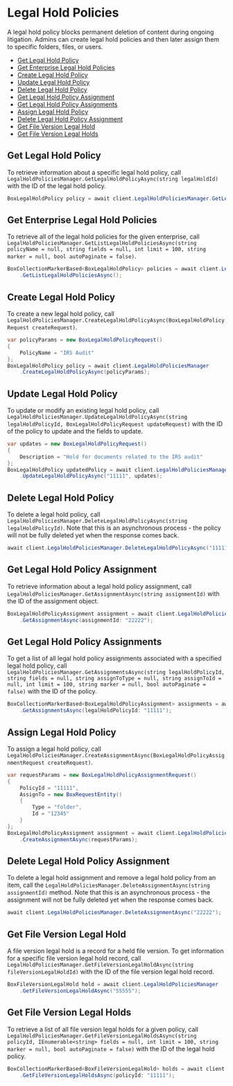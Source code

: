 Legal Hold Policies
==================

A legal hold policy blocks permanent deletion of content during ongoing litigation.
Admins can create legal hold policies and then later assign them to specific folders,
files, or users.

<!-- START doctoc generated TOC please keep comment here to allow auto update -->
<!-- DON'T EDIT THIS SECTION, INSTEAD RE-RUN doctoc TO UPDATE -->


- [Get Legal Hold Policy](#get-legal-hold-policy)
- [Get Enterprise Legal Hold Policies](#get-enterprise-legal-hold-policies)
- [Create Legal Hold Policy](#create-legal-hold-policy)
- [Update Legal Hold Policy](#update-legal-hold-policy)
- [Delete Legal Hold Policy](#delete-legal-hold-policy)
- [Get Legal Hold Policy Assignment](#get-legal-hold-policy-assignment)
- [Get Legal Hold Policy Assignments](#get-legal-hold-policy-assignments)
- [Assign Legal Hold Policy](#assign-legal-hold-policy)
- [Delete Legal Hold Policy Assignment](#delete-legal-hold-policy-assignment)
- [Get File Version Legal Hold](#get-file-version-legal-hold)
- [Get File Version Legal Holds](#get-file-version-legal-holds)

<!-- END doctoc generated TOC please keep comment here to allow auto update -->

Get Legal Hold Policy
--------------------

To retrieve information about a specific legal hold policy, call
`LegalHoldPoliciesManager.GetLegalHoldPolicyAsync(string legalHoldId)`
with the ID of the legal hold policy.

<!-- sample get_legal_hold_policies_id -->
```c#
BoxLegalHoldPolicy policy = await client.LegalHoldPoliciesManager.GetLegalHoldPolicyAsync("11111");
```

Get Enterprise Legal Hold Policies
----------------------------------

To retrieve all of the legal hold policies for the given enterprise, call
`LegalHoldPoliciesManager.GetListLegalHoldPoliciesAsync(string policyName = null, string fields = null, int limit = 100, string marker = null, bool autoPaginate = false)`.

<!-- sample get_legal_hold_policies -->
```c#
BoxCollectionMarkerBased<BoxLegalHoldPolicy> policies = await client.LegalHoldPoliciesManager
    .GetListLegalHoldPoliciesAsync();
```

Create Legal Hold Policy
-----------------------

To create a new legal hold policy, call
`LegalHoldPoliciesManager.CreateLegalHoldPolicyAsync(BoxLegalHoldPolicyRequest createRequest)`.

<!-- sample post_legal_hold_policies -->
```c#
var policyParams = new BoxLegalHoldPolicyRequest()
{
    PolicyName = "IRS Audit"
};
BoxLegalHoldPolicy policy = await client.LegalHoldPoliciesManager
    .CreateLegalHoldPolicyAsync(policyParams);
```

Update Legal Hold Policy
------------------------

To update or modify an existing legal hold policy, call
`LegalHoldPoliciesManager.UpdateLegalHoldPolicyAsync(string legalHoldPolicyId, BoxLegalHoldPolicyRequest updateRequest)`
with the ID of the policy to update and the fields to update.

<!-- sample put_legal_hold_policies_id -->
```c#
var updates = new BoxLegalHoldPolicyRequest()
{
    Description = "Hold for documents related to the IRS audit"
};
BoxLegalHoldPolicy updatedPolicy = await client.LegalHoldPoliciesManager
    .UpdateLegalHoldPolicyAsync("11111", updates);
```

Delete Legal Hold Policy
------------------------

To delete a legal hold policy, call
`LegalHoldPoliciesManager.DeleteLegalHoldPolicyAsync(string legalHoldPolicyId)`.
Note that this is an asynchronous process - the policy will not be fully deleted
yet when the response comes back.

<!-- sample delete_legal_hold_policies_id -->
```c#
await client.LegalHoldPoliciesManager.DeleteLegalHoldPolicyAsync("11111");
```

Get Legal Hold Policy Assignment
--------------------------------

To retrieve information about a legal hold policy assignment, call
`LegalHoldPoliciesManager.GetAssignmentAsync(string assignmentId)` with the ID of the assignment object.

<!-- sample get_legal_hold_policy_assignments_id -->
```c#
BoxLegalHoldPolicyAssignment assignment = await client.LegalHoldPoliciesManager
    .GetAssignmentAsync(assignmentId: "22222");
```

Get Legal Hold Policy Assignments
---------------------------------

To get a list of all legal hold policy assignments associated with a specified legal hold policy, call
`LegalHoldPoliciesManager.GetAssignmentsAsync(string legalHoldPolicyId, string fields = null, string assignToType = null, string assignToId = null, int limit = 100, string marker = null, bool autoPaginate = false)`
with the ID of the policy.

<!-- sample get_legal_hold_policy_assignments -->
```c#
BoxCollectionMarkerBased<BoxLegalHoldPolicyAssignment> assignments = await client.LegalHoldPoliciesManager
    .GetAssignmentsAsync(legalHoldPolicyId: "11111");
```

Assign Legal Hold Policy
-----------------------

To assign a legal hold policy, call
`LegalHoldPoliciesManager.CreateAssignmentAsync(BoxLegalHoldPolicyAssignmentRequest createRequest)`.

<!-- sample post_legal_hold_policy_assignments -->
```c#
var requestParams = new BoxLegalHoldPolicyAssignmentRequest()
{
    PolicyId = "11111",
    AssignTo = new BoxRequestEntity()
    {
        Type = "folder",
        Id = "12345"
    }
};
BoxLegalHoldPolicyAssignment assignment = await client.LegalHoldPoliciesManager
    .CreateAssignmentAsync(requestParams);
```

Delete Legal Hold Policy Assignment
-----------------------------------

To delete a legal hold assignment and remove a legal hold policy from an item, call the
`LegalHoldPoliciesManager.DeleteAssignmentAsync(string assignmentId)`
method.  Note that this is an asynchronous process - the assignment will not be fully deleted
yet when the response comes back.

<!-- sample delete_legal_hold_policy_assignments_id -->
```c#
await client.LegalHoldPoliciesManager.DeleteAssignmentAsync("22222");
```

Get File Version Legal Hold
---------------------------

A file version legal hold is a record for a held file version.  To get information
for a specific file version legal hold record, call
`LegalHoldPoliciesManager.GetFileVersionLegalHoldAsync(string fileVersionLegalHoldId)`
with the ID of the file version legal hold record.

<!-- sample get_file_version_legal_holds_id -->
```c#
BoxFileVersionLegalHold hold = await client.LegalHoldPoliciesManager
    .GetFileVersionLegalHoldAsync("55555");
```

Get File Version Legal Holds
----------------------------

To retrieve a list of all file version legal holds for a given policy, call
`LegalHoldPoliciesManager.GetFileVersionLegalHoldsAsync(string policyId, IEnumerable<string> fields = null, int limit = 100, string marker = null, bool autoPaginate = false)`
with the ID of the legal hold policy.

<!-- sample get_file_version_legal_holds -->
```c#
BoxCollectionMarkerBased<BoxFileVersionLegalHold> holds = await client.LegalHoldPoliciesManager
    .GetFileVersionLegalHoldsAsync(policyId: "11111");
```